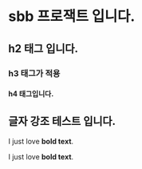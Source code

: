 # sbb  프로잭트 입니다. 

## h2 태그 입니다. 

### h3 태그가 적용 

#### h4 태그입니다. 


## 글자 강조 테스트 입니다. 

I just love **bold text**.

I just love __bold text__.




